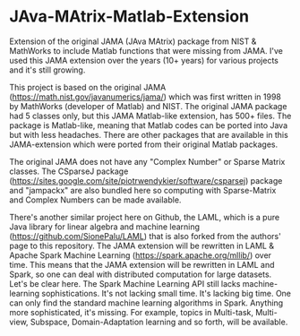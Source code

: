 # JAva-MAtrix-Matlab-Extension
Extension of the original JAMA (JAva MAtrix) package from NIST &amp; MathWorks to include Matlab functions that were missing from JAMA. I've used this JAMA extension over the years (10+ years) for various projects and it's still growing.

This project is based on the original JAMA (https://math.nist.gov/javanumerics/jama/) which was first written in 1998 by MathWorks (developer of Matlab) and NIST. The original JAMA package had 5 classes only, but this JAMA Matlab-like extension, has 500+ files. The package is Matlab-like, meaning that Matlab codes can be ported into Java but with less headaches. There are other packages that are available in this JAMA-extension which were ported from their original Matlab packages.

The original JAMA does not have any "Complex Number" or Sparse Matrix classes. The CSparseJ package (https://sites.google.com/site/piotrwendykier/software/csparsej) package and "jampackx" are also bundled here so computing with Sparse-Matrix and Complex Numbers can be made available.

There's another similar project here on Github, the LAML, which is a pure Java library for linear algebra and machine learning (https://github.com/SionePalu/LAML) that is also forked from the authors' page to this repository. The JAMA extension will be rewritten in LAML & Apache Spark Machine Learning (https://spark.apache.org/mllib/) over time. This means that the JAMA extension will be rewritten in LAML and Spark, so one can deal with distributed computation for large datasets. Let's be clear here. The Spark Machine Learning API still lacks machine-learning sophistications. It's not lacking small time. It's lacking big time. One can only find the standard machine learning algorithms in Spark. Anything more sophisticated, it's missing. For example, topics in Multi-task, Multi-view, Subspace, Domain-Adaptation learning and so forth, will be available.

